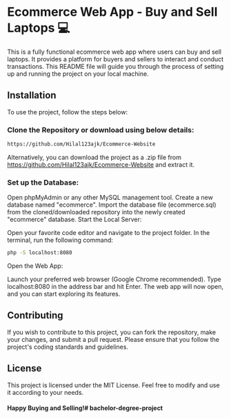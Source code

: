 # Ecommerce Web App - Buy and Sell Laptops 💻
This is a fully functional ecommerce web app where users can buy and sell laptops. It provides a platform for buyers and sellers to interact and conduct transactions. This README file will guide you through the process of setting up and running the project on your local machine.

## Installation
To use the project, follow the steps below:

### Clone the Repository or download using below details:

```bash
https://github.com/Hilal123ajk/Ecommerce-Website
```
Alternatively, you can download the project as a .zip file from https://github.com/Hilal123ajk/Ecommerce-Website and extract it.

### Set up the Database:

Open phpMyAdmin or any other MySQL management tool.
Create a new database named "ecommerce".
Import the database file (ecommerce.sql) from the cloned/downloaded repository into the newly created "ecommerce" database.
Start the Local Server:

Open your favorite code editor and navigate to the project folder.
In the terminal, run the following command:
```bash
php -S localhost:8080
```
Open the Web App:

Launch your preferred web browser (Google Chrome recommended).
Type localhost:8080 in the address bar and hit Enter.
The web app will now open, and you can start exploring its features.

## Contributing
If you wish to contribute to this project, you can fork the repository, make your changes, and submit a pull request. Please ensure that you follow the project's coding standards and guidelines.

## License
This project is licensed under the MIT License. Feel free to modify and use it according to your needs.


#### Happy Buying and Selling!# bachelor-degree-project
